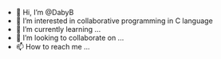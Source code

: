 - 👋 Hi, I’m @DabyB
- 👀 I’m interested in collaborative programming in C language
- 🌱 I’m currently learning ...
- 💞️ I’m looking to collaborate on ...
- 📫 How to reach me ...

<!---
DabyB/DabyB is a ✨ special ✨ repository because its `README.md` (this file) appears on your GitHub profile.
You can click the Preview link to take a look at your changes.
--->
